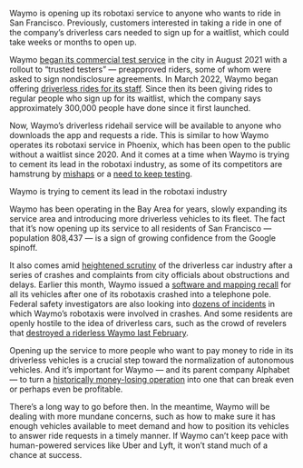 Waymo is opening up its robotaxi service to anyone who wants to ride in San Francisco. Previously, customers interested in taking a ride in one of the company’s driverless cars needed to sign up for a waitlist, which could take weeks or months to open up.

Waymo [began its commercial test service](/2021/8/24/22639226/waymo-san-francisco-rides-self-driving-service) in the city in August 2021 with a rollout to “trusted testers” — preapproved riders, some of whom were asked to sign nondisclosure agreements. In March 2022, Waymo began offering [driverless rides for its staff](/2022/3/30/23002082/waymo-driverless-san-francisco-downtown-phoenix). Since then its been giving rides to regular people who sign up for its waitlist, which the company says approximately 300,000 people have done since it first launched.

Now, Waymo’s driverless ridehail service will be available to anyone who downloads the app and requests a ride. This is similar to how Waymo operates its robotaxi service in Phoenix, which has been open to the public without a waitlist since 2020. And it comes at a time when Waymo is trying to cement its lead in the robotaxi industry, as some of its competitors are hamstrung by [mishaps](/2024/5/13/24155559/cruise-robotaxi-return-phoenix-autonomous-safety-driver) or a [need to keep testing](/2023/2/14/23599505/amazon-zoox-robotaxi-public-road-california).

Waymo is trying to cement its lead in the robotaxi industry

Waymo has been operating in the Bay Area for years, slowly expanding its service area and introducing more driverless vehicles to its fleet. The fact that it’s now opening up its service to all residents of San Francisco — population 808,437 — is a sign of growing confidence from the Google spinoff.

It also comes amid [heightened scrutiny](/24157228/robotaxi-nhtsa-investigations-waymo-tesla-zoox) of the driverless car industry after a series of crashes and complaints from city officials about obstructions and delays. Earlier this month, Waymo issued a [software and mapping recall](/2024/6/12/24175489/waymo-recall-telephone-poll-crash-phoenix-software-map) for all its vehicles after one of its robotaxis crashed into a telephone pole. Federal safety investigators are also looking into [dozens of incidents](/2024/5/14/24156238/waymo-nhtsa-investigation-crash-wrong-side-road) in which Waymo’s robotaxis were involved in crashes. And some residents are openly hostile to the idea of driverless cars, such as the crowd of revelers that [destroyed a riderless Waymo last February](/2024/2/11/24069251/waymo-driverless-taxi-fire-vandalized-video-san-francisco-china-town).

Opening up the service to more people who want to pay money to ride in its driverless vehicles is a crucial step toward the normalization of autonomous vehicles. And it’s important for Waymo — and its parent company Alphabet — to turn a [historically money-losing operation](https://spectrum.ieee.org/google-has-spent-over-11-billion-on-selfdriving-tech) into one that can break even or perhaps even be profitable.

There’s a long way to go before then. In the meantime, Waymo will be dealing with more mundane concerns, such as how to make sure it has enough vehicles available to meet demand and how to position its vehicles to answer ride requests in a timely manner. If Waymo can’t keep pace with human-powered services like Uber and Lyft, it won’t stand much of a chance at success.
